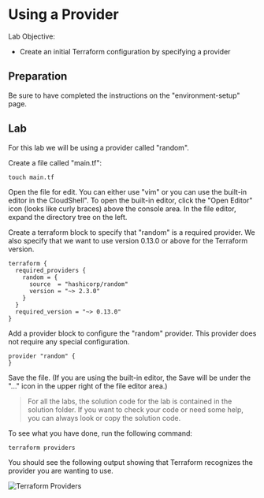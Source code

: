 # Using a Provider

Lab Objective:
- Create an initial Terraform configuration by specifying a provider

## Preparation

Be sure to have completed the instructions on the "environment-setup" page.

## Lab

For this lab we will be using a provider called "random".

Create a file called "main.tf":

```
touch main.tf
```

Open the file for edit.  You can either use "vim" or you can use the built-in editor in the CloudShell".  To open the built-in editor, click the "Open Editor" icon (looks like curly braces) above the console area.  In the file editor, expand the directory tree on the left.

Create a terraform block to specify that "random" is a required provider.  We also specify that we want to use version 0.13.0 or above for the Terraform version.

```
terraform {
  required_providers {
    random = {
      source  = "hashicorp/random"
      version = "~> 2.3.0"
    }
  }
  required_version = "~> 0.13.0"
}
```

Add a provider block to configure the "random" provider. This provider does not require any special configuration.

```
provider "random" {
}
```

Save the file.  (If you are using the built-in editor, the Save will be under the "..." icon in the upper right of the file editor area.)

> For all the labs, the solution code for the lab is contained in the solution folder.  If you want to check your code or need some help, you can always look or copy the solution code.

To see what you have done, run the following command:

```
terraform providers
```

You should see the following output showing that Terraform recognizes the provider you are wanting to use.

![Terraform Providers](./images/tf-providers-ss.png "Terraform Providers Output")
